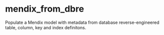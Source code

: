 # mendix_from_dbre
Populate a Mendix model with metadata from database reverse-engineered table, column, key and index definitons.
